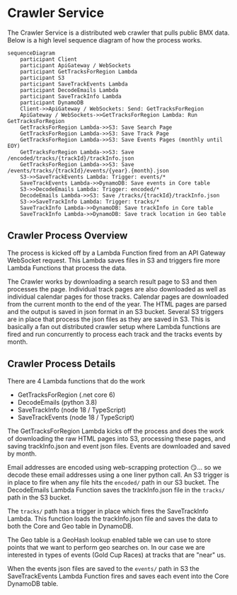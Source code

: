 # Crawler Service

The Crawler Service is a distributed web crawler that pulls public BMX data. Below is a high level sequence diagram of how the process works.

```mermaid
sequenceDiagram
    participant Client
    participant ApiGateway / WebSockets
    participant GetTracksForRegion Lambda
    participant S3
    participant SaveTrackEvents Lambda
    participant DecodeEmails Lambda
    participant SaveTrackInfo Lambda
    participant DynamoDB
    Client->>ApiGateway / WebSockets: Send: GetTracksForRegion
    ApiGateway / WebSockets->>GetTracksForRegion Lambda: Run GetTracksForRegion
    GetTracksForRegion Lambda->>S3: Save Search Page
    GetTracksForRegion Lambda->>S3: Save Track Page
    GetTracksForRegion Lambda->>S3: Save Events Pages (monthly until EOY)
    GetTracksForRegion Lambda->>S3: Save /encoded/tracks/{trackId}/trackInfo.json
    GetTracksForRegion Lambda->>S3: Save /events/tracks/{trackId}/events/{year}.{month}.json
    S3->>SaveTrackEvents Lambda: Trigger: events/*
    SaveTrackEvents Lambda->>DynamoDB: Save events in Core table
    S3->>DecodeEmails Lambda: Trigger: encoded/*
    DecodeEmails Lambda->>S3: Save /tracks/{trackId}/trackInfo.json
    S3->>SaveTrackInfo Lambda: Trigger: tracks/*
    SaveTrackInfo Lambda->>DynamoDB: Save trackInfo in Core table
    SaveTrackInfo Lambda->>DynamoDB: Save track location in Geo table
```

## Crawler Process Overview

The process is kicked off by a Lambda Function fired from an API Gateway WebSocket request. This Lambda saves files in S3 and triggers fire more Lambda Functions that process the data.

The Crawler works by downloading a search result page to S3 and then processes the page. Individual track pages are also downloaded as well as individual calendar pages for those tracks. Calendar pages are downloaded from the current month to the end of the year. The HTML pages are parsed and the output is saved in json format in an S3 bucket. Several S3 triggers are in place that process the json files as they are saved in S3. This is basically a fan out distributed crawler setup where Lambda functions are fired and run concurrently to process each track and the tracks events by month.

## Crawler Process Details
There are 4 Lambda functions that do the work
* GetTracksForRegion (.net core 6)
* DecodeEmails (python 3.8)
* SaveTrackInfo (node 18 / TypeScript)
* SaveTrackEvents (node 18 / TypeScript)

The GetTracksForRegion Lambda kicks off the process and does the work of downloading the raw HTML pages into S3, processing these pages, and saving trackInfo.json and event json files. Events are downloaded and saved by month.

Email addresses are encoded using web-scrapping protection 😏... so we decode these email addresses using a one liner python call. An S3 trigger is in place to fire when any file hits the `encoded/` path in our S3 bucket. The DecodeEmails Lambda Function saves the trackInfo.json file in the `tracks/` path in the S3 bucket.

The `tracks/` path has a trigger in place which fires the SaveTrackInfo Lambda. This function loads the trackInfo.json file and saves the data to both the Core and Geo table in DynamoDB.

The Geo table is a GeoHash lookup enabled table we can use to store points that we want to perform geo searches on. In our case we are interested in types of events (Gold Cup Races) at tracks that are "near" us.

When the events json files are saved to the `events/` path in S3 the SaveTrackEvents Lambda Function fires and saves each event into the Core DynamoDB table.

